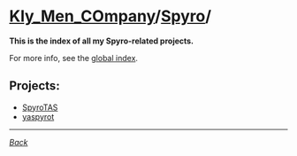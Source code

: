 ﻿# [Kly_Men_COmpany](https://github.com/aleksusklim/Kly_Men_COmpany "Kly_Men_COmpany")/[Spyro](https://github.com/aleksusklim/Kly_Men_COmpany/tree/master/Spyro "Kly_Men_COmpany/Spyro/")/

**This is the index of all my Spyro-related projects.**

For more info, see the [global index](https://github.com/aleksusklim/Kly_Men_COmpany "Kly_Men_COmpany").

## Projects:

- [SpyroTAS](https://github.com/aleksusklim/SpyroTAS "Kly_Men_COmpany/Spyro/SpyroTAS/")
- [yaspyrot](https://github.com/aleksusklim/yaspyrot "Kly_Men_COmpany/Spyro/yaspyrot/")

---

_[Back](https://github.com/aleksusklim/Kly_Men_COmpany "Kly_Men_COmpany/")_

